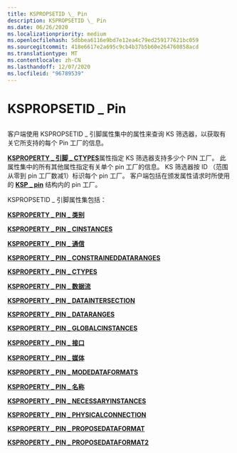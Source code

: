 ```yaml
---
title: KSPROPSETID \_ Pin
description: KSPROPSETID \_ Pin
ms.date: 06/26/2020
ms.localizationpriority: medium
ms.openlocfilehash: 5dbbea6116e9bd7e12ea4c79ed259177621bc059
ms.sourcegitcommit: 418e6617e2a695c9cb4b37b5b60e264760858acd
ms.translationtype: MT
ms.contentlocale: zh-CN
ms.lasthandoff: 12/07/2020
ms.locfileid: "96789539"
---
```

# <a name="kspropsetid_pin"></a>KSPROPSETID \_ Pin


## <span id="ddk_kspropsetid_pin_ks"></span><span id="DDK_KSPROPSETID_PIN_KS"></span>


客户端使用 KSPROPSETID \_ 引脚属性集中的属性来查询 KS 筛选器，以获取有关它所支持的每个 Pin 工厂的信息。

[**KSPROPERTY \_ 引脚 \_ CTYPES**](ksproperty-pin-ctypes.md)属性指定 KS 筛选器支持多少个 PIN 工厂。 此属性集中的所有其他属性指定有关单个 pin 工厂的信息。 KS 筛选器按 ID （范围从零到 pin 工厂数减1）标识每个 pin 工厂。 客户端包括在颁发属性请求时所使用的 [**KSP \_ pin**](/windows-hardware/drivers/ddi/ks/ns-ks-ksp_pin) 结构内的 pin 工厂。

KSPROPSETID \_ 引脚属性集包括：

[**KSPROPERTY \_ PIN \_ 类别**](ksproperty-pin-category.md)

[**KSPROPERTY \_ PIN \_ CINSTANCES**](ksproperty-pin-cinstances.md)

[**KSPROPERTY \_ PIN \_ 通信**](ksproperty-pin-communication.md)

[**KSPROPERTY \_ PIN \_ CONSTRAINEDDATARANGES**](ksproperty-pin-constraineddataranges.md)

[**KSPROPERTY \_ PIN \_ CTYPES**](ksproperty-pin-ctypes.md)

[**KSPROPERTY \_ PIN \_ 数据流**](ksproperty-pin-dataflow.md)

[**KSPROPERTY \_ PIN \_ DATAINTERSECTION**](ksproperty-pin-dataintersection.md)

[**KSPROPERTY \_ PIN \_ DATARANGES**](ksproperty-pin-dataranges.md)

[**KSPROPERTY \_ PIN \_ GLOBALCINSTANCES**](ksproperty-pin-globalcinstances.md)

[**KSPROPERTY \_ PIN \_ 接口**](ksproperty-pin-interfaces.md)

[**KSPROPERTY \_ PIN \_ 媒体**](ksproperty-pin-mediums.md)

[**KSPROPERTY \_ PIN \_ MODEDATAFORMATS**](ksproperty-pin-modedataformats.md)

[**KSPROPERTY \_ PIN \_ 名称**](ksproperty-pin-name.md)

[**KSPROPERTY \_ PIN \_ NECESSARYINSTANCES**](ksproperty-pin-necessaryinstances.md)

[**KSPROPERTY \_ PIN \_ PHYSICALCONNECTION**](ksproperty-pin-physicalconnection.md)

[**KSPROPERTY \_ PIN \_ PROPOSEDATAFORMAT**](ksproperty-pin-proposedataformat.md)

[**KSPROPERTY \_ PIN \_ PROPOSEDATAFORMAT2**](ksproperty-pin-proposedataformat2.md)

 

